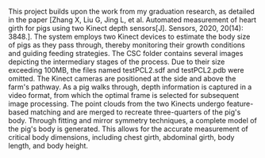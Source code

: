 This project builds upon the work from my graduation research, as detailed in the paper [Zhang X, Liu G, Jing L, et al. Automated measurement of heart girth for pigs using two Kinect depth sensors[J]. Sensors, 2020, 20(14): 3848.]. 
The system employs two Kinect devices to estimate the body size of pigs as they pass through, thereby monitoring their growth conditions and guiding feeding strategies. 
The CSC folder contains several images depicting the intermediary stages of the process. Due to their size exceeding 100MB, the files named testPCL2.sdf and testPCL2.pdb were omitted.
The Kinect cameras are positioned at the side and above the farm's pathway. As a pig walks through, depth information is captured in a video format, from which the optimal frame is selected for subsequent image processing. 
The point clouds from the two Kinects undergo feature-based matching and are merged to recreate three-quarters of the pig's body. Through fitting and mirror symmetry techniques, a complete model of the pig's body is generated. 
This allows for the accurate measurement of critical body dimensions, including chest girth, abdominal girth, body length, and body height.

